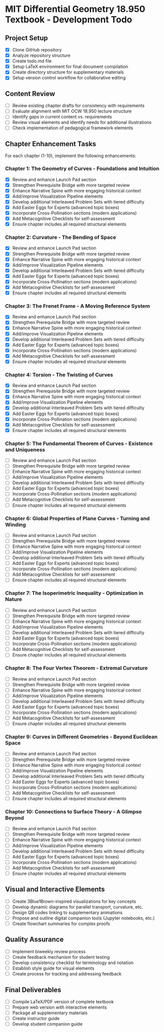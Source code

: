 # MIT Differential Geometry 18.950 Textbook - Development Todo

## Project Setup
- [x] Clone GitHub repository
- [x] Analyze repository structure
- [x] Create todo.md file
- [x] Setup LaTeX environment for final document compilation
- [x] Create directory structure for supplementary materials
- [x] Setup version control workflow for collaborative editing

## Content Review
- [ ] Review existing chapter drafts for consistency with requirements
- [ ] Evaluate alignment with MIT OCW 18.950 lecture structure
- [ ] Identify gaps in current content vs. requirements
- [ ] Review visual elements and identify needs for additional illustrations
- [ ] Check implementation of pedagogical framework elements

## Chapter Enhancement Tasks
For each chapter (1-10), implement the following enhancements:

### Chapter 1: The Geometry of Curves - Foundations and Intuition
- [x] Review and enhance Launch Pad section
- [x] Strengthen Prerequisite Bridge with more targeted review
- [x] Enhance Narrative Spine with more engaging historical context
- [x] Add/improve Visualization Pipeline elements
- [x] Develop additional Interleaved Problem Sets with tiered difficulty
- [x] Add Easter Eggs for Experts (advanced topic boxes)
- [x] Incorporate Cross-Pollination sections (modern applications)
- [x] Add Metacognitive Checklists for self-assessment
- [x] Ensure chapter includes all required structural elements

### Chapter 2: Curvature - The Bending of Space
- [x] Review and enhance Launch Pad section
- [x] Strengthen Prerequisite Bridge with more targeted review
- [x] Enhance Narrative Spine with more engaging historical context
- [x] Add/improve Visualization Pipeline elements
- [x] Develop additional Interleaved Problem Sets with tiered difficulty
- [x] Add Easter Eggs for Experts (advanced topic boxes)
- [x] Incorporate Cross-Pollination sections (modern applications)
- [x] Add Metacognitive Checklists for self-assessment
- [x] Ensure chapter includes all required structural elements

### Chapter 3: The Frenet Frame - A Moving Reference System
- [x] Review and enhance Launch Pad section
- [x] Strengthen Prerequisite Bridge with more targeted review
- [x] Enhance Narrative Spine with more engaging historical context
- [x] Add/improve Visualization Pipeline elements
- [x] Develop additional Interleaved Problem Sets with tiered difficulty
- [x] Add Easter Eggs for Experts (advanced topic boxes)
- [x] Incorporate Cross-Pollination sections (modern applications)
- [x] Add Metacognitive Checklists for self-assessment
- [x] Ensure chapter includes all required structural elements

### Chapter 4: Torsion - The Twisting of Curves
- [x] Review and enhance Launch Pad section
- [x] Strengthen Prerequisite Bridge with more targeted review
- [x] Enhance Narrative Spine with more engaging historical context
- [x] Add/improve Visualization Pipeline elements
- [x] Develop additional Interleaved Problem Sets with tiered difficulty
- [x] Add Easter Eggs for Experts (advanced topic boxes)
- [x] Incorporate Cross-Pollination sections (modern applications)
- [x] Add Metacognitive Checklists for self-assessment
- [x] Ensure chapter includes all required structural elements

### Chapter 5: The Fundamental Theorem of Curves - Existence and Uniqueness
- [ ] Review and enhance Launch Pad section
- [ ] Strengthen Prerequisite Bridge with more targeted review
- [ ] Enhance Narrative Spine with more engaging historical context
- [ ] Add/improve Visualization Pipeline elements
- [ ] Develop additional Interleaved Problem Sets with tiered difficulty
- [ ] Add Easter Eggs for Experts (advanced topic boxes)
- [ ] Incorporate Cross-Pollination sections (modern applications)
- [ ] Add Metacognitive Checklists for self-assessment
- [ ] Ensure chapter includes all required structural elements

### Chapter 6: Global Properties of Plane Curves - Turning and Winding
- [ ] Review and enhance Launch Pad section
- [ ] Strengthen Prerequisite Bridge with more targeted review
- [ ] Enhance Narrative Spine with more engaging historical context
- [ ] Add/improve Visualization Pipeline elements
- [ ] Develop additional Interleaved Problem Sets with tiered difficulty
- [ ] Add Easter Eggs for Experts (advanced topic boxes)
- [ ] Incorporate Cross-Pollination sections (modern applications)
- [ ] Add Metacognitive Checklists for self-assessment
- [ ] Ensure chapter includes all required structural elements

### Chapter 7: The Isoperimetric Inequality - Optimization in Nature
- [ ] Review and enhance Launch Pad section
- [ ] Strengthen Prerequisite Bridge with more targeted review
- [ ] Enhance Narrative Spine with more engaging historical context
- [ ] Add/improve Visualization Pipeline elements
- [ ] Develop additional Interleaved Problem Sets with tiered difficulty
- [ ] Add Easter Eggs for Experts (advanced topic boxes)
- [ ] Incorporate Cross-Pollination sections (modern applications)
- [ ] Add Metacognitive Checklists for self-assessment
- [ ] Ensure chapter includes all required structural elements

### Chapter 8: The Four Vertex Theorem - Extremal Curvature
- [ ] Review and enhance Launch Pad section
- [ ] Strengthen Prerequisite Bridge with more targeted review
- [ ] Enhance Narrative Spine with more engaging historical context
- [ ] Add/improve Visualization Pipeline elements
- [ ] Develop additional Interleaved Problem Sets with tiered difficulty
- [ ] Add Easter Eggs for Experts (advanced topic boxes)
- [ ] Incorporate Cross-Pollination sections (modern applications)
- [ ] Add Metacognitive Checklists for self-assessment
- [ ] Ensure chapter includes all required structural elements

### Chapter 9: Curves in Different Geometries - Beyond Euclidean Space
- [ ] Review and enhance Launch Pad section
- [ ] Strengthen Prerequisite Bridge with more targeted review
- [ ] Enhance Narrative Spine with more engaging historical context
- [ ] Add/improve Visualization Pipeline elements
- [ ] Develop additional Interleaved Problem Sets with tiered difficulty
- [ ] Add Easter Eggs for Experts (advanced topic boxes)
- [ ] Incorporate Cross-Pollination sections (modern applications)
- [ ] Add Metacognitive Checklists for self-assessment
- [ ] Ensure chapter includes all required structural elements

### Chapter 10: Connections to Surface Theory - A Glimpse Beyond
- [ ] Review and enhance Launch Pad section
- [ ] Strengthen Prerequisite Bridge with more targeted review
- [ ] Enhance Narrative Spine with more engaging historical context
- [ ] Add/improve Visualization Pipeline elements
- [ ] Develop additional Interleaved Problem Sets with tiered difficulty
- [ ] Add Easter Eggs for Experts (advanced topic boxes)
- [ ] Incorporate Cross-Pollination sections (modern applications)
- [ ] Add Metacognitive Checklists for self-assessment
- [ ] Ensure chapter includes all required structural elements

## Visual and Interactive Elements
- [ ] Create 3Blue1Brown-inspired visualizations for key concepts
- [ ] Develop dynamic diagrams for parallel transport, curvature, etc.
- [ ] Design QR codes linking to supplementary animations
- [ ] Propose and outline digital companion tools (Jupyter notebooks, etc.)
- [ ] Create flowchart summaries for complex proofs

## Quality Assurance
- [ ] Implement biweekly review process
- [ ] Create feedback mechanism for student testing
- [ ] Develop consistency checklist for terminology and notation
- [ ] Establish style guide for visual elements
- [ ] Create process for tracking and addressing feedback

## Final Deliverables
- [ ] Compile LaTeX/PDF version of complete textbook
- [ ] Prepare web version with interactive elements
- [ ] Package all supplementary materials
- [ ] Create instructor guide
- [ ] Develop student companion guide
